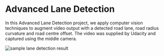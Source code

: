 Advanced Lane Detection
===
In this Advanced Lane Detection project, we apply computer vision techniques to augment video output with a detected road lane, road radius curvature and road centre offset. The video was supplied by Udacity and captured using the middle camera.

![sample lane detection result](https://github.com/boson-lepton/advanced-lane-finding/blob/master/road.gif)
